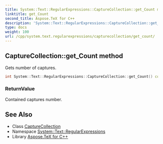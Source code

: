 ```yaml
---
title: System::Text::RegularExpressions::CaptureCollection::get_Count method
linktitle: get_Count
second_title: Aspose.TeX for C++
description: 'System::Text::RegularExpressions::CaptureCollection::get_Count method. Gets number of captures in C++.'
type: docs
weight: 100
url: /cpp/system.text.regularexpressions/capturecollection/get_count/
---
```

## CaptureCollection::get_Count method


Gets number of captures.

```cpp
int System::Text::RegularExpressions::CaptureCollection::get_Count() const override
```


### ReturnValue

Contained captures number.

## See Also

* Class [CaptureCollection](../)
* Namespace [System::Text::RegularExpressions](../../)
* Library [Aspose.TeX for C++](../../../)
